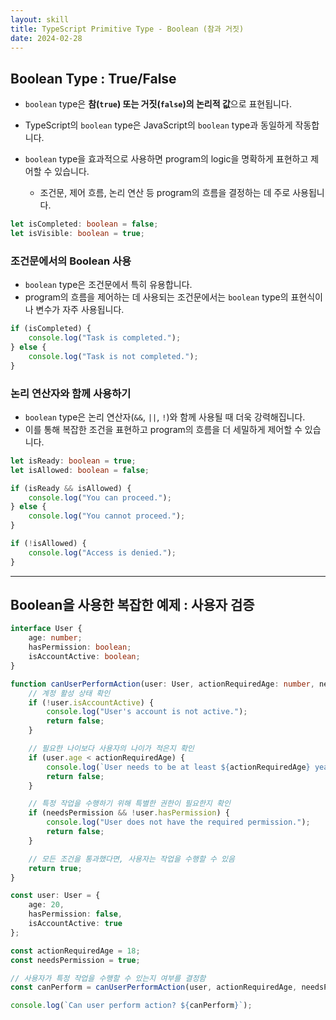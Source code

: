```yaml
---
layout: skill
title: TypeScript Primitive Type - Boolean (참과 거짓)
date: 2024-02-28
---
```





## Boolean Type : True/False

- `boolean` type은 **참(`true`) 또는 거짓(`false`)의 논리적 값**으로 표현됩니다.
- TypeScript의 `boolean` type은 JavaScript의 `boolean` type과 동일하게 작동합니다.

- `boolean` type을 효과적으로 사용하면 program의 logic을 명확하게 표현하고 제어할 수 있습니다.
    - 조건문, 제어 흐름, 논리 연산 등 program의 흐름을 결정하는 데 주로 사용됩니다.

```typescript
let isCompleted: boolean = false;
let isVisible: boolean = true;
```


### 조건문에서의 Boolean 사용

- `boolean` type은 조건문에서 특히 유용합니다.
- program의 흐름을 제어하는 데 사용되는 조건문에서는 `boolean` type의 표현식이나 변수가 자주 사용됩니다.

```typescript
if (isCompleted) {
    console.log("Task is completed.");
} else {
    console.log("Task is not completed.");
}
```


### 논리 연산자와 함께 사용하기

- `boolean` type은 논리 연산자(`&&`, `||`, `!`)와 함께 사용될 때 더욱 강력해집니다.
- 이를 통해 복잡한 조건을 표현하고 program의 흐름을 더 세밀하게 제어할 수 있습니다.

```typescript
let isReady: boolean = true;
let isAllowed: boolean = false;

if (isReady && isAllowed) {
    console.log("You can proceed.");
} else {
    console.log("You cannot proceed.");
}

if (!isAllowed) {
    console.log("Access is denied.");
}
```




---




## Boolean을 사용한 복잡한 예제 : 사용자 검증

```typescript
interface User {
    age: number;
    hasPermission: boolean;
    isAccountActive: boolean;
}

function canUserPerformAction(user: User, actionRequiredAge: number, needsPermission: boolean): boolean {
    // 계정 활성 상태 확인
    if (!user.isAccountActive) {
        console.log("User's account is not active.");
        return false;
    }

    // 필요한 나이보다 사용자의 나이가 적은지 확인
    if (user.age < actionRequiredAge) {
        console.log(`User needs to be at least ${actionRequiredAge} years old.`);
        return false;
    }

    // 특정 작업을 수행하기 위해 특별한 권한이 필요한지 확인
    if (needsPermission && !user.hasPermission) {
        console.log("User does not have the required permission.");
        return false;
    }

    // 모든 조건을 통과했다면, 사용자는 작업을 수행할 수 있음
    return true;
}

const user: User = {
    age: 20,
    hasPermission: false,
    isAccountActive: true
};

const actionRequiredAge = 18;
const needsPermission = true;

// 사용자가 특정 작업을 수행할 수 있는지 여부를 결정함
const canPerform = canUserPerformAction(user, actionRequiredAge, needsPermission);

console.log(`Can user perform action? ${canPerform}`);
```
